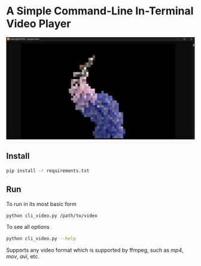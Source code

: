 # A Simple Command-Line In-Terminal Video Player

![demo](demo.png)

## Install
```bash
pip install -r requirements.txt
```

## Run

To run in its most basic form
```bash
python cli_video.py /path/to/video
```

To see all options
```bash
python cli_video.py --help
```

Supports any video format which is supported by ffmpeg, such as *mp4*, *mov*, *avi*, etc.
